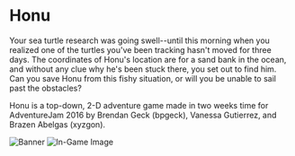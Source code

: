 # Honu

Your sea turtle research was going swell--until this morning when you realized one of the turtles you've been tracking hasn't moved for three days. The coordinates of Honu's location are for a sand bank in the ocean, and without any clue why he's been stuck there, you set out to find him. Can you save Honu from this fishy situation, or will you be unable to sail past the obstacles?

Honu is a top-down, 2-D adventure game made in two weeks time for AdventureJam 2016 by Brendan Geck (bpgeck), Vanessa Gutierrez, and Brazen Abelgas (xyzgon).

![Banner](http://i.imgur.com/TlLWUrS.jpg)
![In-Game Image](http://i.imgur.com/XnZeDAM.png)

